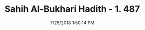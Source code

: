 ---
title        : "Sahih Al-Bukhari Hadith - 1. 487"
date         : 7/25/2018 1:50:14 PM
draft        : false
type         : "hadith"
layout       : "hadith"
BookCode     : "SHB"
VolumeNumber : "1"
HadithNumber : "487"
categories  :  ["Musalla-Passing in front of praying person"]
tags  :  ["Abu Said"]
---